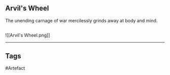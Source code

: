 ## Arvil's Wheel
The unending carnage of war
mercilessly grinds away
at body and mind.
## 
![[Arvil's Wheel.png]]

---
## Tags
#Artefact